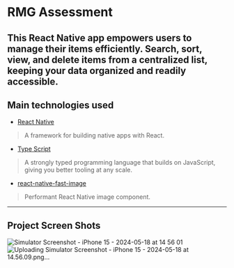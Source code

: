 # RMG Assessment

This React Native app empowers users to manage their items efficiently. Search, sort, view, and delete items from a centralized list, keeping your data organized and readily accessible.
---
## Main technologies used
* [React Native](https://reactnative.dev/)
> A framework for building native apps with React.
* [Type Script](https://reactnavigation.org/](https://www.typescriptlang.org/))
> A strongly typed programming language that builds on JavaScript, giving you better tooling at any scale.
* [react-native-fast-image](https://github.com/DylanVann/react-native-fast-image)
> Performant React Native image component.
---

## Project Screen Shots
![Simulator Screenshot - iPhone 15 - 2024-05-18 at 14 56 01](https://github.com/HamdyOmran/RMGAssessment/assets/71322860/dc8013d7-f183-4bf7-964e-e34368f94b6c)
![Uploading Simulator Screenshot - iPhone 15 - 2024-05-18 at 14.56.09.png…]()
